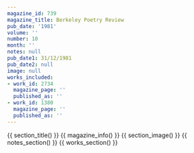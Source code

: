 ```yaml
---
magazine_id: 739
magazine_title: Berkeley Poetry Review
pub_date: '1981'
volume: ''
number: 10
month: ''
notes: null
pub_date1: 31/12/1981
pub_date2: null
image: null
works_included:
- work_id: 2734
  magazine_page: ''
  published_as: ''
- work_id: 1380
  magazine_page: ''
  published_as: ''
---
```


{{ section_title() }}
{{ magazine_info() }}
{{ section_image() }}
{{ notes_section() }}
{{ works_section() }}
